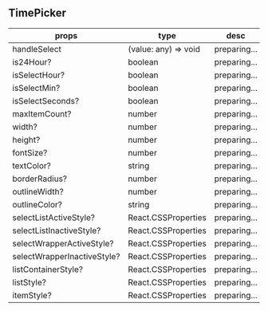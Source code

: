 ## TimePicker

| props                       | type                 | desc         | default  |
| --------------------------- | -------------------- | ------------ | -------- |
| handleSelect                | (value: any) => void | preparing... | required |
| is24Hour?                   | boolean              | preparing... | false    |
| isSelectHour?               | boolean              | preparing... | true     |
| isSelectMin?                | boolean              | preparing... | true     |
| isSelectSeconds?            | boolean              | preparing... | false    |
| maxItemCount?               | number               | preparing... | 6        |
| width?                      | number               | preparing... | 200      |
| height?                     | number               | preparing... | 30       |
| fontSize?                   | number               | preparing... | 16       |
| textColor?                  | string               | preparing... | "gray"   |
| borderRadius?               | number               | preparing... | 5        |
| outlineWidth?               | number               | preparing... | 1        |
| outlineColor?               | string               | preparing... | "gray"   |
| selectListActiveStyle?      | React.CSSProperties  | preparing... | -        |
| selectListInactiveStyle?    | React.CSSProperties  | preparing... | -        |
| selectWrapperActiveStyle?   | React.CSSProperties  | preparing... | -        |
| selectWrapperInactiveStyle? | React.CSSProperties  | preparing... | -        |
| listContainerStyle?         | React.CSSProperties  | preparing... | -        |
| listStyle?                  | React.CSSProperties  | preparing... | -        |
| itemStyle?                  | React.CSSProperties  | preparing... | -        |
